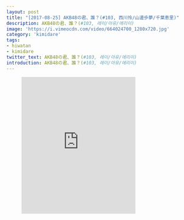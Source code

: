 ```yaml
---
layout: post
title: "[2017-08-25] AKB48の君、誰？(#103, 西川怜/山邊歩夢/千葉恵里)"
description: AKB48の君、誰？(#103, 레이/아유/에리이)
image: 'https://i.vimeocdn.com/video/664024700_1280x720.jpg'
category: 'kimidare'
tags:
- hiwatan
- kimidare
twitter_text: AKB48の君、誰？(#103, 레이/아유/에리이)
introduction: AKB48の君、誰？(#103, 레이/아유/에리이)
---
```

<figure class="video_container">
<iframe src="https://player.vimeo.com/video/240670669" height="360" frameborder="0" webkitallowfullscreen mozallowfullscreen allowfullscreen></iframe>
</figure>
